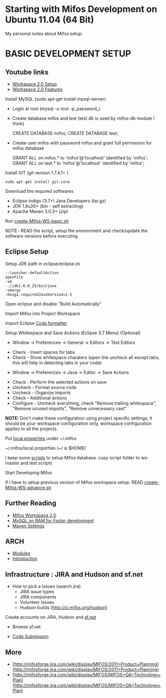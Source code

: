Starting with Mifos Development on Ubuntu 11.04 (64 Bit)
========================================================

My personal notes about Mifos setup.

BASIC DEVELOPMENT SETUP
=======================

Youtube links
------------
* [Workspace 2.0 Setup](http://www.youtube.com/watch?v=TkvaUKo2-tk)
* [Workspace 2.0 Features](http://www.youtube.com/watch?v=HGqkk1am3sg)

Install MySQL (sudo apt-get install mysql-server)
  * Login at root (mysql -u root -p_password_)
  * Create database mifos and test (test db is used by mifos-db module I think)

    CREATE DATABASE mifos;
    CREATE DATABASE test;

  * Create user mifos with password mifos and grant full permission for mifos database

    GRANT ALL on mifos.* to 'mifos'@'localhost' identified by 'mifos';
    GRANT ALL on test.* to 'mifos'@'localhost' identified by 'mifos';

Install GIT (git version 1.7.4.1+ )
    
    sudo apt-get install git-core

Download the required softwares
  * Eclipse indigo (3.7+) Java Developers (tar.gz)
  * JDK 1.6u26+ (bin - self extracting)
  * Apache Maven 3.0.3+ (zip)

Run [create-Mifos-WS-basic.sh](https://github.com/ugupta/mifos-dev/blob/master/create-Mifos-WS-basic.sh)

NOTE : READ the script, setup the environment and check/update the software versions before executing

Eclipse Setup
-------------
Setup JDK path in eclipse/eclipse.ini

    --launcher.defaultAction
    openFile
    -vm
    ../jdk1.6.0_25/bin/java
    -vmargs
    -Dosgi.requiredJavaVersion=1.5

Open eclipse and disable "Build Automatically"

Import Mifos into Project Workspace

Import Eclipse [Code formatter](https://github.com/mifos/head/blob/master/eclipse-formatter-mifos-profile.xml)

Setup Whitespace and Save Actions (Eclipse 3.7 Menu) (Optional)

- Window -> Preferences -> General -> Editors -> Text Editors
 * Check - Insert spaces for tabs
 * Check - Show whitespace charaters (open link uncheck all except tabs, this will help in detecting tabs in your code)

- Window -> Preferences -> Java -> Editor -> Save Actions
 * Check - Perform the selected actions on save
 * Uncheck - Format source code
 * Uncheck - Organize Imports
 * Check - Additional actions
 * Configure - Uncheck everything, check "Remove trailing whitespace", "Remove unused imports", "Remove unnecessary cast"

__NOTE:__ Don't make these configuration using project specific settings, it should be your workspace configuration only, workspace configuration applies to all the projects.

Put [local.properties](https://github.com/ugupta/mifos-dev/blob/master/local.properties) under ~/.mifos

~/.mifos/local.properties (~/ is $HOME)

I keep some [scripts](https://github.com/ugupta/mifos-dev/tree/master/scripts) to setup Mifos database.
copy script folder to ws-master and test scripts

Start Developing Mifos

If I have to setup previous version of Mifos workspace setup. READ [create-Mifos-WS-advance.sh](https://github.com/ugupta/mifos-dev/blob/master/create-Mifos-WS-advance.sh)

Further Reading
--------------
 * [Mifos Workspace 2.0](http://mifosforge.jira.com/wiki/display/MIFOS/Workspace+2.0+Eclipse+Maven+Settings)
 * [MySQL on RAM for Faster development](http://mifosforge.jira.com/wiki/display/MIFOS/RAMDisk)
 * [Maven Settings](http://mifosforge.jira.com/wiki/display/MIFOS/Workspace+2.0+Eclipse+Maven+Settings)

ARCH
----
 * [Modules](http://mifosforge.jira.com/wiki/display/MIFOS/Elsie+F+Architecture)
 * [Introduction](http://mifosforge.jira.com/wiki/display/MIFOS/Introduction+to+Mifos+for+Programmers)

Infrastructure : JIRA and Hudson and sf.net
-------------------------------------------
 * How to pick a Issues (search jira)
   * JIRA issue types
   * JIRA components
   * Volunteer Issues
   * Hudson builds (http://ci.mifos.org/hudson)
 
 Create accounts on JIRA, Hudson and [sf.net](http://sourceforge.net/projects/mifos)
   * Browse sf.net
 

 * [Code Submission](http://mifosforge.jira.com/wiki/display/MIFOS/Code+Submission+Process#CodeSubmissionProcess-Howtosubmitapatch)

More
----
 * [http://mifosforge.jira.com/wiki/display/MIFOS/2011+Product+Planning](http://mifosforge.jira.com/wiki/display/MIFOS/2011+Product+Planning)
 * [http://mifosforge.jira.com/wiki/display/MIFOS/MIFOS+QA+Technology+Plan](http://mifosforge.jira.com/wiki/display/MIFOS/MIFOS+QA+Technology+Plan)

